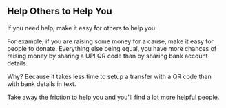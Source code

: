 ## Help Others to Help You

If you need help, make it easy for others to help you.

For example, if you are raising some money for a cause, make it easy for people to donate. Everything else being equal, you have more chances of raising money by sharing a UPI QR code than by sharing bank account details.

Why? Because it takes less time to setup a transfer with a QR code than with bank details in text.

Take away the friction to help you and you'll find a lot more helpful people.